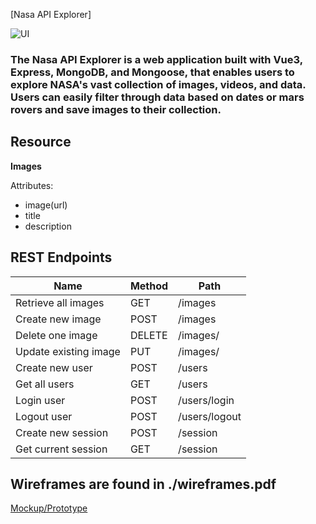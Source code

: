 [Nasa API Explorer]  

![UI](https://user-images.githubusercontent.com/45900899/236092818-736081aa-8882-4d10-af55-c8d9057e785e.png)

### The Nasa API Explorer is a web application built with Vue3, Express, MongoDB, and Mongoose, that enables users to explore NASA's vast collection of images, videos, and data. Users can easily filter through data based on dates or mars rovers and save images to their collection.

## Resource

**Images**

Attributes:

* image(url)
* title
* description

## REST Endpoints

Name                           | Method | Path
-------------------------------|--------|------------------
Retrieve all images            | GET    | /images
Create new image    	       | POST   | /images
Delete one image			   | DELETE | /images/<id>
Update existing image   	   | PUT    | /images/<id>
Create new user				   | POST   | /users
Get all users				   | GET    | /users
Login user					   | POST	| /users/login
Logout user					   | POST	| /users/logout
Create new session			   | POST	| /session
Get current session			   | GET	| /session


## Wireframes are found in ./wireframes.pdf
[Mockup/Prototype](https://www.figma.com/proto/Itro4fkQxT54ggt4wL5xy4/Untitled?node-id=20%3A50&scaling=scale-down&page-id=0%3A1&starting-point-node-id=10%3A2
)
